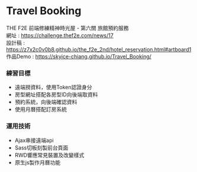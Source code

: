 # Travel Booking
THE F2E 前端修練精神時光屋 - 第六關 旅館預約服務\
網址 : https://challenge.thef2e.com/news/17 \
設計稿 : https://z7x2c0v0b8.github.io/the_f2e_2nd/hotel_reservation.html#artboard1 \
作品Demo : https://skyice-chiang.github.io/Travel_Booking/

### **練習目標**  
- 遠端撈資料，使用Token認證身分
- 房型網址搭配各房型ID向後端取資料
- 預約系統，向後端確認資料
- 使用月曆搭配訂房系統

### **運用技術**
- Ajax串接遠端api
- Sass切板刻製前台頁面
- RWD響應常見裝置及改變樣式 
- 原生js製作月曆功能
